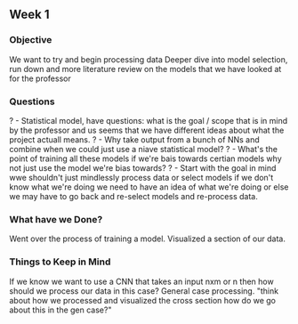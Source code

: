 ## Week 1

### Objective

We want to try and begin processing data
Deeper dive into model selection, run down and more literature review on the models that we have looked at for the professor

### Questions

? - Statistical model, have questions: what is the goal / scope that is in mind by the professor and us seems that we have different ideas about what the project actuall means.
? - Why take output from a bunch of NNs and combine when we could just use a niave statistical model?
? - What's the point of training all these models if we're bais towards certian models why not just use the model we're bias towards?
? - Start with the goal in mind wwe shouldn't just mindlessly process data or select models if we don't know what we're doing we need to have an idea of what we're doing or else we may have to go back and re-select models and re-process data.

### What have we Done?

Went over the process of training a model.
Visualized a section of our data.

### Things to Keep in Mind

If we know we want to use a CNN that takes an input nxm or n then how should we process our data in this case?
General case processing. "think about how we processed and visualized the cross section how do we go about this in the gen case?"
